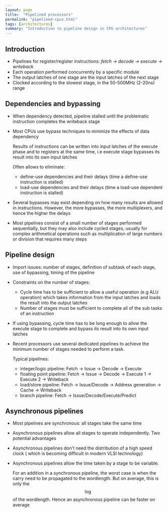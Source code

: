 ```yaml
---
layout: page
title:  "Pipelined processors"
permalink: "pipelined-cpus.html"
tags: [architectures]
summary: "Introduction to pipeline design in CPU architectures"
---
```


## Introduction
* Pipelines for register/register instructions: *fetch -> decode -> execute ->
  writeback*
* Each operation performed concurrently by a specific module
* The output latches of one stage are the input latches of the next stage
* Clocked according to the slowest stage, in the 50-500MHz (2-20ns) range

## Dependencies and bypassing
* When dependency detected, pipeline stalled until the problematic instruction
  completes the writeback stage
* Most CPUs use bypass techniques to minimize the effects of data dependency
  
  Results of instructions can be written into input latches of the execute phase
  and to registers at the same time, i.e execute stage bypasses its result into its
  own input latches

  Often allows to eliminate:
  * define-use dependencies and their delays (time a define-use instruction is stalled)
  * load-use dependencies and their delays (time a load-use dependent instruction is stalled)
* Several bypasses may exist depending on how many results are allowed in instructions. However, the more bypasses, the more multiplexers, and hence the higher the delays
* Most pipelines consist of a small number of stages performed sequentially, but
  they may also include cycled stages, usually for complex arithmetical
  operations such as multiplication of large numbers or division that requires
  many steps

## Pipeline design
* Import issues: number of stages, definition of subtask of each stage, use of
  bypassing, timing of the pipeline
* Constraints on the number of stages:
  * Cycle time has to be sufficient to allow a useful operation (e.g ALU operation)
  which takes information from the input latches and loads the result into the
  output latches
  * Number of stages must be sufficient to complete all of the sub tasks of an
  instruction
* If using bypassing, cycle time has to be long enough to allow the execute stage to complete and
  bypass its result into its own input latches
* Recent processors use several dedicated pipelines to achieve the minimum
  number of stages needed to perform a task.
  
  Typical pipelines:
  - integer/logic pipeline: Fetch -> Issue -> Decode -> Execute
  - floating point pipeline: Fetch -> Issue -> Decode -> Execute 1 -> Execute 2 -> Writeback
  - load/store pipeline: Fetch -> Issue/Decode -> Address generation -> Cache -> Writeback
  - branch pipeline: Fetch -> Issue/Decode/Execute/Predict


## Asynchronous pipelines
* Most pipelines are synchronous: all stages take the same time
* Asynchronous pipelines allow all stages to operate independently. Two potential advantages
* Asynchronous pipelines don't need the distribution of a high speed clock (
  which is becoming difficult in modern VLSI technology)
* Asynchronous pipelines allow the time taken by a stage to be variable.

  For an addition in a synchronous pipeline, the worst case is when the carry
  need to be propagated to the wordlength. But on average, this is only the
  $$\log$$ of the wordlength. Hence an asynchronous pipeline can be faster on
  average
